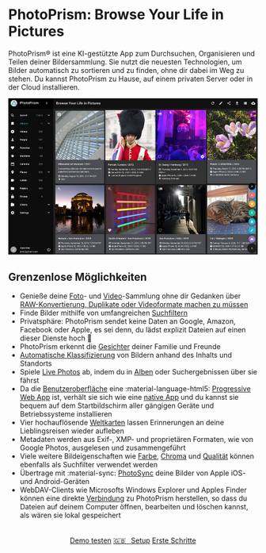 # PhotoPrism: Browse Your Life in Pictures

PhotoPrism® ist eine KI-gestützte App zum Durchsuchen, Organisieren und Teilen deiner Bildersammlung.
Sie nutzt die neuesten Technologien, um Bilder automatisch zu sortieren und zu finden, ohne dir dabei im Weg zu stehen.
Du kannst PhotoPrism zu Hause, auf einem privaten Server oder in der Cloud installieren.

![Screenshot](img/preview.jpg)

## Grenzenlose Möglichkeiten ##

* Genieße deine [Foto](user-guide/organize/browse.md)- und [Video](https://demo-de.photoprism.app/videos)-Sammlung ohne dir Gedanken über [RAW-Konvertierung, Duplikate oder Videoformate machen zu müssen](user-guide/settings/library.md)
* Finde Bilder mithilfe von umfangreichen [Suchfiltern](https://demo-de.photoprism.app/browse?view=cards&q=flower%20color%3Ared)
* Privatsphäre: PhotoPrism sendet keine Daten an Google, Amazon, Facebook oder Apple, es sei denn, du lädst explizit Dateien auf einen dieser Dienste hoch :closed_lock_with_key:
* PhotoPrism erkennt die [Gesichter](https://demo-de.photoprism.app/people) deiner Familie und Freunde
* [Automatische Klassifizierung](https://demo-de.photoprism.app/labels) von Bildern anhand des Inhalts und Standorts
* Spiele [Live Photos](https://demo-de.photoprism.app/browse?view=cards&q=type%3Alive) ab, indem du in [Alben]((https://demo-de.photoprism.app/albums)) oder Suchergebnissen über sie fährst
* Da die [Benutzeroberfläche](https://demo-de.photoprism.app/) eine :material-language-html5: [Progressive Web App](https://developer.mozilla.org/en-US/docs/Web/Progressive_web_apps) ist,
  verhält sie sich wie eine [native App](https://en.wikipedia.org/wiki/Progressive_web_application) und du kannst sie bequem auf dem Startbildschirm aller gängigen Geräte und Betriebssysteme installieren
* Vier hochauflösende [Weltkarten](https://demo-de.photoprism.app/places) lassen Erinnerungen an deine Lieblingsreisen wieder aufleben
* Metadaten werden aus Exif-, XMP- und proprietären Formaten, wie von Google Photos, ausgelesen und zusammengeführt
* Viele weitere Bildeigenschaften wie [Farbe](https://demo-de.photoprism.app/browse?view=cards&q=color:red), [Chroma](https://demo-de.photoprism.app/browse?view=cards&q=mono%3Atrue) und [Qualität](https://demo-de.photoprism.app/review) können ebenfalls als Suchfilter verwendet werden
* Übertrage mit :material-sync: [PhotoSync](https://link.photoprism.app/photosync) deine Bilder von Apple iOS- und Android-Geräten
* WebDAV-Clients wie Microsofts Windows Explorer und Apples Finder können eine direkte [Verbindung](https://docs.photoprism.app/user-guide/sync/webdav/) zu PhotoPrism herstellen, so dass du Dateien auf deinem Computer öffnen, bearbeiten und löschen kannst, als wären sie lokal gespeichert

<p style="text-align: center; padding: 20px 4px;">
  <a class="action-button" href="https://demo-de.photoprism.app/" target="_blank">Demo testen</a>
  <a class="action-button" href="https://docs.photoprism.app/getting-started/" target="_blank">🇬🇧  Setup</a>
  <a class="action-button" href="user-guide/">Erste Schritte</a>
</p>